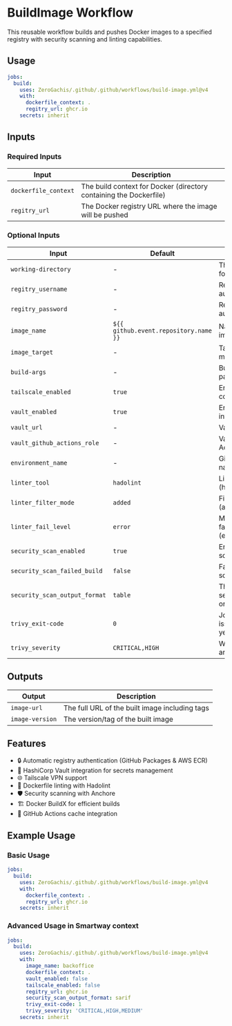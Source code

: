 # BuildImage Workflow

This reusable workflow builds and pushes Docker images to a specified registry with security scanning and linting capabilities.

## Usage

```yaml
jobs:
  build:
    uses: ZeroGachis/.github/.github/workflows/build-image.yml@v4
    with:
      dockerfile_context: .
      regitry_url: ghcr.io
    secrets: inherit
```

## Inputs

### Required Inputs

| Input                | Description                                                        |
| -------------------- | ------------------------------------------------------------------ |
| `dockerfile_context` | The build context for Docker (directory containing the Dockerfile) |
| `regitry_url`        | The Docker registry URL where the image will be pushed             |

### Optional Inputs

| Input                         | Default                               | Description                                             |
| ----------------------------- | ------------------------------------- | ------------------------------------------------------- |
| `working-directory`           | -                                     | The working directory for the workflow                  |
| `regitry_username`            | -                                     | Registry username for authentication                    |
| `regitry_password`            | -                                     | Registry password for authentication                    |
| `image_name`                  | `${{ github.event.repository.name }}` | Name of the Docker image                                |
| `image_target`                | -                                     | Target stage to build in multi-stage Dockerfile         |
| `build-args`                  | -                                     | Build arguments passed to Docker build                  |
| `tailscale_enabled`           | `true`                                | Enable Tailscale VPN connection                         |
| `vault_enabled`               | `true`                                | Enable HashiCorp Vault integration                      |
| `vault_url`                   | -                                     | Vault server URL                                        |
| `vault_github_actions_role`   | -                                     | Vault role for GitHub Actions                           |
| `environment_name`            | -                                     | GitHub Environment name                                 |
| `linter_tool`                 | `hadolint`                            | Linter tool to use (hadolint/trivy)                     |
| `linter_filter_mode`          | `added`                               | Filter mode for Hadolint (added/diff/file/nofilter)     |
| `linter_fail_level`           | `error`                               | Minimum severity to fail the build (error/warning/info) |
| `security_scan_enabled`       | `true`                                | Enable/Disable secu scan on image                       |
| `security_scan_failed_build`  | `false`                               | Fail build on security scan issues                      |
| `security_scan_output_format` | `table`                               | The format used by the security scanner (table or sarif |
| `trivy_exit-code`             | `0`                                   | Job exits in error if an issue is found, 0 no, 1 yes    |
| `trivy_severity`              | `CRITICAL,HIGH`                       | Which security levels are scanned                       |

## Outputs

| Output          | Description                                    |
| --------------- | ---------------------------------------------- |
| `image-url`     | The full URL of the built image including tags |
| `image-version` | The version/tag of the built image             |

## Features

- 🔒 Automatic registry authentication (GitHub Packages & AWS ECR)
- 🔑 HashiCorp Vault integration for secrets management
- 🌐 Tailscale VPN support
- 📝 Dockerfile linting with Hadolint
- 🛡️ Security scanning with Anchore
- 🏗️ Docker BuildX for efficient builds
- 💾 GitHub Actions cache integration

## Example Usage

### Basic Usage

```yaml
jobs:
  build:
    uses: ZeroGachis/.github/.github/workflows/build-image.yml@v4
    with:
      dockerfile_context: .
      regitry_url: ghcr.io
    secrets: inherit
```

### Advanced Usage in Smartway context

```yaml
jobs:
  build:
    uses: ZeroGachis/.github/.github/workflows/build-image.yml@v4
    with:
      image_name: backoffice
      dockerfile_context: .
      vault_enabled: false
      tailscale_enabled: false
      regitry_url: ghcr.io
      security_scan_output_format: sarif
      trivy_exit-code: 1
      trivy_severity: 'CRITICAL,HIGH,MEDIUM'
    secrets: inherit
```
